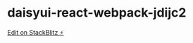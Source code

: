 # daisyui-react-webpack-jdijc2

[Edit on StackBlitz ⚡️](https://stackblitz.com/edit/daisyui-react-webpack-jdijc2)